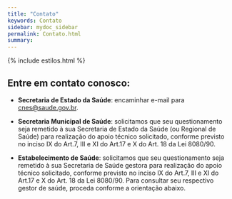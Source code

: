 ```yaml
---
title: "Contato"
keywords: Contato
sidebar: mydoc_sidebar
permalink: Contato.html
summary: 
---
```


{% include estilos.html %}

## Entre em contato conosco:

- **Secretaria de Estado da Saúde**: encaminhar e-mail para [cnes@saude.gov.br](mailto:cnes@saude.gov.br).

- **Secretaria Municipal de Saúde**: solicitamos que seu questionamento seja remetido à sua Secretaria de Estado da Saúde (ou Regional de Saúde) para realização do apoio técnico solicitado, conforme previsto no inciso IX do Art.7, III e XI do Art.17 e X do Art. 18 da Lei 8080/90.

- **Estabelecimento de Saúde**: solicitamos que seu questionamento seja remetido à sua Secretaria de Saúde gestora para realização do apoio técnico solicitado, conforme previsto no inciso IX do Art.7, III e XI do Art.17 e X do Art. 18 da Lei 8080/90. Para consultar seu respectivo gestor de saúde, proceda conforme a orientação abaixo.
